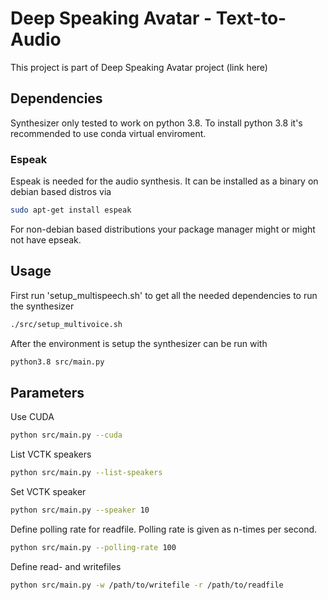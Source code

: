 # Deep Speaking Avatar - Text-to-Audio
This project is part of Deep Speaking Avatar project (link here)

## Dependencies

Synthesizer only tested to work on python 3.8. To install python 3.8 it's recommended to use conda virtual enviroment.

### Espeak
Espeak is needed for the audio synthesis. It can be installed as a binary on debian based distros via

```bash
sudo apt-get install espeak
```
For non-debian based distributions your package manager might or might not have epseak.

## Usage
First run 'setup_multispeech.sh' to get all the needed dependencies to run the synthesizer

```bash
./src/setup_multivoice.sh
```

After the environment is setup the synthesizer can be run with 
```bash
python3.8 src/main.py
```

## Parameters
Use CUDA
```bash
python src/main.py --cuda
```

List VCTK speakers
```bash
python src/main.py --list-speakers
```


Set VCTK speaker
```bash
python src/main.py --speaker 10
```

Define polling rate for readfile. Polling rate is given as n-times per second.
```bash
python src/main.py --polling-rate 100
```

Define read- and writefiles
```bash
python src/main.py -w /path/to/writefile -r /path/to/readfile
```



